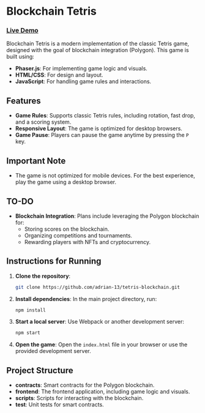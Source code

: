 # Blockchain Tetris

### [Live Demo](https://tetris-blockchain.vercel.app/)

Blockchain Tetris is a modern implementation of the classic Tetris game, designed with the goal of blockchain integration (Polygon). This game is built using:

- **Phaser.js**: For implementing game logic and visuals.
- **HTML/CSS**: For design and layout.
- **JavaScript**: For handling game rules and interactions.

## Features

- **Game Rules**: Supports classic Tetris rules, including rotation, fast drop, and a scoring system.
- **Responsive Layout**: The game is optimized for desktop browsers.
- **Game Pause**: Players can pause the game anytime by pressing the `P` key.

## Important Note

- The game is not optimized for mobile devices. For the best experience, play the game using a desktop browser.

## TO-DO

- **Blockchain Integration**: Plans include leveraging the Polygon blockchain for:
  - Storing scores on the blockchain.
  - Organizing competitions and tournaments.
  - Rewarding players with NFTs and cryptocurrency.

## Instructions for Running

1. **Clone the repository**:
   ```bash
   git clone https://github.com/adrian-13/tetris-blockchain.git
   ```
2. **Install dependencies**:
   In the main project directory, run:

   ```bash
   npm install
   ```

3. **Start a local server**:
   Use Webpack or another development server:

   ```bash
   npm start
   ```

4. **Open the game**:
   Open the `index.html` file in your browser or use the provided development server.

## Project Structure

- **contracts**: Smart contracts for the Polygon blockchain.
- **frontend**: The frontend application, including game logic and visuals.
- **scripts**: Scripts for interacting with the blockchain.
- **test**: Unit tests for smart contracts.
